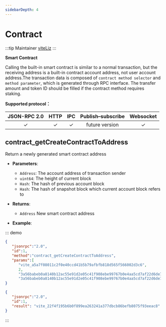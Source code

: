 ```yaml
---
sidebarDepth: 4
---
```


# Contract

:::tip Maintainer
[viteLiz](https://github.com/viteLiz)
:::

**Smart Contract**

Calling the built-in smart contract is similar to a normal transaction, but the receiving address is a built-in contract account address, not user account address.The transaction data is composed of `contract method selector` and `method parameter`, which is generated through RPC interface. The transfer amount and token ID should be filled if the contract method requires staking.

**Supported protocol：**

|  JSON-RPC 2.0  | HTTP | IPC |Publish–subscribe |Websocket |
|:------------:|:-----------:|:-----:|:-----:|:-----:|
| &#x2713;|  &#x2713; |  &#x2713; |future version| &#x2713; |

## contract_getCreateContractToAddress
Return a newly generated smart contract address

- **Parameters**: 

  * `Address`: The account address of transaction sender
  * `uint64`: The height of current block
  * `Hash`: The hash of previous account block
  * `Hash`: The hash of snapshot block which current account block refers to

- **Returns**: 
	- `Address` New smart contract address

- **Example**:


::: demo


```json tab:Request
{  
   "jsonrpc":"2.0",
   "id":1,
   "method":"contract_getCreateContractToAddress",
   "params":[
      "vite_a5a7f08011c2f0e40ccd41b5b79afbfb818d565f566002d3c6", 
      2, 
      "3a56babeb0a8140b12ac55e91d2e05c41f908ebe99767b0e4aa5cd7af22d6de7", 
      "3a56babeb0a8140b12ac55e91d2e05c41f908ebe99767b0e4aa5cd7af22d6de7"]
}
```

```json tab:Response
{  
   "jsonrpc":"2.0",
   "id":1,
   "result": "vite_22f4f195b6b0f899ea263241a377dbcb86befb8075f93eeac8"
}
```
:::
